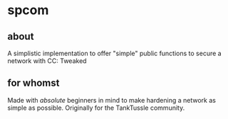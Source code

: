# spcom

## about

A simplistic implementation to offer "simple" public functions to secure a network with CC: Tweaked

## for whomst

Made with *absolute* beginners in mind to make hardening a network as simple as possible. Originally for the TankTussle community.
